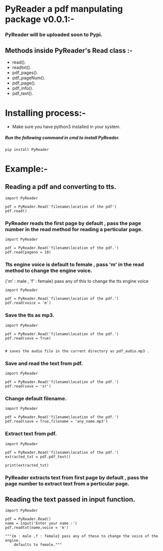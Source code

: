 # PyReader a pdf manpulating package v0.0.1:-

### PyReader will be uploaded soon to Pypi.

## Methods inside PyReader's Read class :-

* read().
* readtxt().
* pdf_pages().
* pdf_pageNum().
* pdf_page().
* pdf_info().
* pdf_text().



# Installing process:-

* Make sure you have python3 installed in your system.

##### Run the following command in cmd to install PyReader.

    
    pip install PyReader


# Example:-

## Reading a pdf and converting to tts.

    import PyReader

    pdf = PyReader.Read('filename\location of the pdf')
    pdf.read()

### PyReader reads the first page by default , pass the page number in the read method for reading a perticular page.

    import PyReader

    pdf = PyReader.Read('filename\location of the pdf.')
    pdf.read(pageno = 10)

### Tts engine voice is default to female , pass 'm' in the read method to change the engine voice.
{'m' : male , 'f' : female} pass any of this to change the tts engine voice

    import PyReader

    pdf = PyReader.Read('filename\location of the pdf.')
    pdf.read(voice = 'm')

### Save the tts as mp3.

    import PyReader

    pdf = PyReader.Read('filename\location of the pdf.')
    pdf.read(save = True)


    # saves the audio file in the current directory as pdf_audio.mp3 .


### Save and read the text from pdf.

    import PyReader

    pdf = PyReader.Read('filename\location of the pdf.')
    pdf.read(save = 'sr')


### Change default filename.

    import PyReader

    pdf = PyReader.Read('filename\location of the pdf.')
    pdf.read(save = True,filename = 'any_name.mp3')

### Extract text from pdf.

    import PyReader

    pdf = PyReader.Read('filename\location of the pdf.')
    extracted_txt = pdf.pdf_text()

    print(extracted_txt)

### PyReader extracts text from first page by default , pass the page number to extract text from a perticular page.

## Reading the text  passed in input function.

    import PyReader

    pdf = PyReader.Read()
    name = input('Enter your name :')
    pdf.readtxt(name,voice = 'm')

    """{m : male ,f : female} pass any of these to change the voice of the engine.
        defaults to female."""

### 
